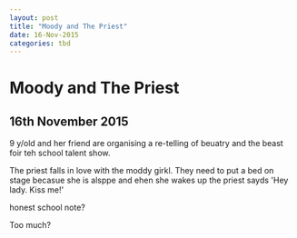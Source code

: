 ```yaml
---
layout: post
title: "Moody and The Priest"
date: 16-Nov-2015
categories: tbd
---
```


# Moody and The Priest

## 16th November 2015

9 y/old and her friend are organising a re-telling of beuatry and the beast foir teh school talent show.

The priest falls in love with the moddy girkl. They need to put a bed on stage becasue she is alsppe and ehen she wakes up the priest sayds 'Hey lady. Kiss me!'

honest school note?

 

Too much?
